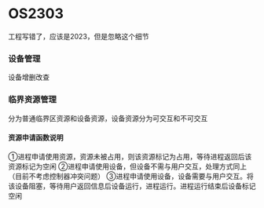 # OS2303
工程写错了，应该是2023，但是忽略这个细节
### 设备管理
设备增删改查
### 临界资源管理
分为普通临界区资源和设备资源，设备资源分为可交互和不可交互
#### 资源申请函数说明
①进程申请使用资源，资源未被占用，则该资源标记为占用，等待进程返回后该资源标记为空闲
②进程申请使用设备，但设备不需与用户交互，处理方式同上（目前不考虑控制器冲突问题）
③进程申请使用设备，设备需要与用户交互。将该设备阻塞，等待用户返回信息后设备运行，进程运行。进程运行结束后设备标记空闲
